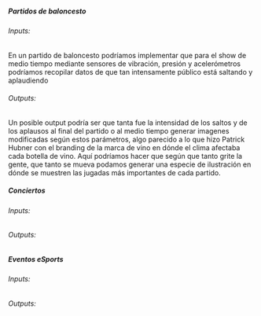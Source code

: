 ##### Partidos de baloncesto

###### Inputs:

En un partido de baloncesto podríamos implementar que para el show de medio tiempo mediante sensores de vibración, presión y acelerómetros podríamos recopilar datos de que tan intensamente público está saltando y aplaudiendo

###### Outputs: 

Un posible output podría ser que tanta fue la intensidad de los saltos y de los aplausos al final del partido o al medio tiempo generar imagenes modificadas según estos parámetros, algo parecido a lo que hizo Patrick Hubner con el branding de la marca de vino en dónde el clima afectaba cada botella de vino. Aquí podríamos hacer que según que tanto grite la gente, que tanto se mueva podamos generar una especie de ilustración en dónde se muestren las jugadas más importantes de cada partido.


##### Conciertos

###### Inputs: 

###### Outputs:


##### Eventos eSports

###### Inputs: 

###### Outputs:





